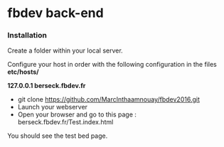 # fbdev back-end

### Installation 

Create a folder within your local server.

Configure your host in order with the following configuration in the files **etc/hosts/**

**127.0.0.1 berseck.fbdev.fr** 

* git clone https://github.com/MarcInthaamnouay/fbdev2016.git
* Launch your webserver
* Open your browser and go to this page : berseck.fbdev.fr/Test.index.html

You should see the test bed page.


